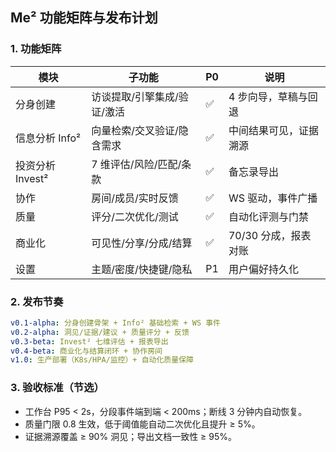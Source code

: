 ## Me² 功能矩阵与发布计划

### 1. 功能矩阵
| 模块 | 子功能 | P0 | 说明 |
|---|---|---|---|
| 分身创建 | 访谈提取/引擎集成/验证/激活 | ✅ | 4 步向导，草稿与回退 |
| 信息分析 Info² | 向量检索/交叉验证/隐含需求 | ✅ | 中间结果可见，证据溯源 |
| 投资分析 Invest² | 7 维评估/风险/匹配/条款 | ✅ | 备忘录导出 |
| 协作 | 房间/成员/实时反馈 | ✅ | WS 驱动，事件广播 |
| 质量 | 评分/二次优化/测试 | ✅ | 自动化评测与门禁 |
| 商业化 | 可见性/分享/分成/结算 | ✅ | 70/30 分成，报表对账 |
| 设置 | 主题/密度/快捷键/隐私 | P1 | 用户偏好持久化 |

### 2. 发布节奏
```yaml
v0.1-alpha: 分身创建骨架 + Info² 基础检索 + WS 事件
v0.2-alpha: 洞见/证据/建议 + 质量评分 + 反馈
v0.3-beta: Invest² 七维评估 + 报表导出
v0.4-beta: 商业化与结算闭环 + 协作房间
v1.0: 生产部署（K8s/HPA/监控）+ 自动化质量保障
```

### 3. 验收标准（节选）
- 工作台 P95 < 2s，分段事件端到端 < 200ms；断线 3 分钟内自动恢复。
- 质量门限 0.8 生效，低于阈值能自动二次优化且提升 ≥ 5%。
- 证据溯源覆盖 ≥ 90% 洞见；导出文档一致性 ≥ 95%。


